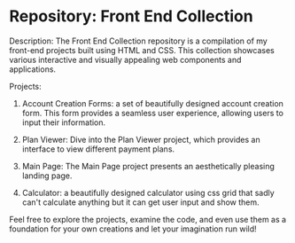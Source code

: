
<h1>Repository: Front End Collection</h1>

Description:
The Front End Collection repository is a compilation of my front-end projects built using HTML and CSS. This collection showcases various interactive and visually appealing web components and applications.

Projects:

1. Account Creation Forms:
   a set of beautifully designed account creation form. This form provides a seamless user experience, allowing users to input their information.

2. Plan Viewer:
   Dive into the Plan Viewer project, which provides an interface to view different payment plans.

3. Main Page:
   The Main Page project presents an aesthetically pleasing landing page.
   
5. Calculator:
   a beautifully designed calculator using css grid that sadly can't calculate anything but it can get user input and show them.

Feel free to explore the projects, examine the code, and even use them as a foundation for your own creations and let your imagination run wild!
